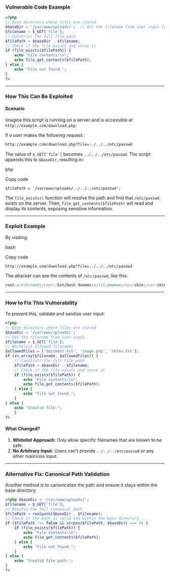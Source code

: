 ### Vulnerable Code Example


```php
<?php 
// Base directory where files are stored 
$baseDir = '/var/www/uploads/';  // Get the filename from user input (via GET request) 
$filename = $_GET['file'];  
// Construct the full file path 
$filePath = $baseDir . $filename;  
// Check if the file exists and serve it 
if (file_exists($filePath)) {     
	echo "File contents:\n";     
	echo file_get_contents($filePath); 
} else {     
	echo "File not found."; 
} 
?>
```
---

### How This Can Be Exploited

#### Scenario

Imagine this script is running on a server and is accessible at `http://example.com/download.php`.

If a user makes the following request:

```bash
http://example.com/download.php?file=../../../etc/passwd
```

The value of `$_GET['file']` becomes `../../../etc/passwd`. The script appends this to `$baseDir`, resulting in:

php

Copy code

`$filePath = '/var/www/uploads/../../../etc/passwd';`

The `file_exists()` function will resolve the path and find that `/etc/passwd` exists on the server. Then, `file_get_contents($filePath)` will read and display its contents, exposing sensitive information.

---

### Exploit Example

By visiting:

bash

Copy code

`http://example.com/download.php?file=../../../etc/passwd`

The attacker can see the contents of `/etc/passwd`, like this:

```Ruby
root:x:0:0:root:/root:/bin/bash daemon:x:1:1:daemon:/usr/sbin:/usr/sbin/nologin bin:x:2:2:bin:/bin:/usr/sbin/nologin ...
```

---

### How to Fix This Vulnerability

To prevent this, validate and sanitize user input:

```php
<?php 
// Base directory where files are stored 
$baseDir = '/var/www/uploads/';  
// Get the filename from user input 
$filename = $_GET['file']; 
// Whitelist allowed filenames 
$allowedFiles = ['document.txt', 'image.png', 'notes.txt'];  
if (in_array($filename, $allowedFiles)) {     
	// Construct the full file path     
	$filePath = $baseDir . $filename;     
	// Check if the file exists and serve it     
	if (file_exists($filePath)) {         
		echo "File contents:\n";         
		echo file_get_contents($filePath);     
	} else {         
		echo "File not found.";     
	} 
} else {     
	echo "Invalid file."; 
	} 
?>
```
#### What Changed?

1. **Whitelist Approach**: Only allow specific filenames that are known to be safe.
2. **No Arbitrary Input**: Users can't provide `../../../etc/passwd` or any other malicious input.

---

### Alternative Fix: Canonical Path Validation

Another method is to canonicalize the path and ensure it stays within the base directory:


```php
<?php $baseDir = '/var/www/uploads/'; 
$filename = $_GET['file'];  
// Resolve the full canonical path 
$filePath = realpath($baseDir . $filename);  
// Check if the path is valid and within the base directory 
if ($filePath !== false && strpos($filePath, $baseDir) === 0) {     
	if (file_exists($filePath)) {         
		echo "File contents:\n";         
		echo file_get_contents($filePath);     
	} else {         
		echo "File not found.";     
	} 
} else {     
	echo "Invalid file path."; 
} 
?>
```